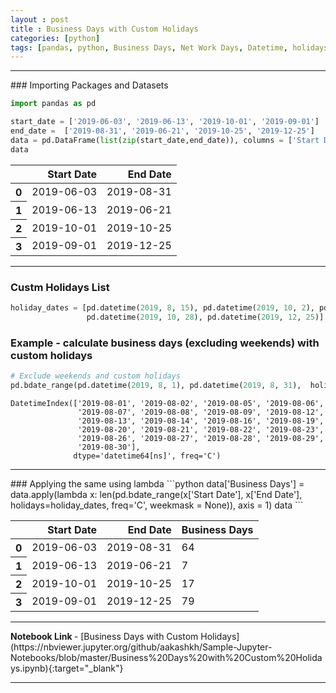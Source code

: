 ```yaml
---
layout : post
title : Business Days with Custom Holidays
categories: [python]
tags: [pandas, python, Business Days, Net Work Days, Datetime, holidays, custom, weekends, weekday]
---
```

<hr>
### Importing Packages and Datasets

```python
import pandas as pd
```


```python
start_date = ['2019-06-03', '2019-06-13', '2019-10-01', '2019-09-01']
end_date =  ['2019-08-31', '2019-06-21', '2019-10-25', '2019-12-25']
data = pd.DataFrame(list(zip(start_date,end_date)), columns = ['Start Date', 'End Date'])
data
```




<div class="table-responsive">
<table class="table-sm table-hover table-striped table-condensed table-bordered">
  <thead>
    <tr style="text-align: right;">
      <th></th>
      <th>Start Date</th>
      <th>End Date</th>
    </tr>
  </thead>
  <tbody>
    <tr>
      <th>0</th>
      <td>2019-06-03</td>
      <td>2019-08-31</td>
    </tr>
    <tr>
      <th>1</th>
      <td>2019-06-13</td>
      <td>2019-06-21</td>
    </tr>
    <tr>
      <th>2</th>
      <td>2019-10-01</td>
      <td>2019-10-25</td>
    </tr>
    <tr>
      <th>3</th>
      <td>2019-09-01</td>
      <td>2019-12-25</td>
    </tr>
  </tbody>
</table>
</div>
<hr>


### Custm Holidays List
```python
holiday_dates = [pd.datetime(2019, 8, 15), pd.datetime(2019, 10, 2), pd.datetime(2019, 10, 8),
                 pd.datetime(2019, 10, 28), pd.datetime(2019, 12, 25)]
```

### Example - calculate business days (excluding weekends) with custom holidays
```python
# Exclude weekends and custom holidays
pd.bdate_range(pd.datetime(2019, 8, 1), pd.datetime(2019, 8, 31),  holidays=holiday_dates, freq='C', weekmask = None)
```




    DatetimeIndex(['2019-08-01', '2019-08-02', '2019-08-05', '2019-08-06',
                   '2019-08-07', '2019-08-08', '2019-08-09', '2019-08-12',
                   '2019-08-13', '2019-08-14', '2019-08-16', '2019-08-19',
                   '2019-08-20', '2019-08-21', '2019-08-22', '2019-08-23',
                   '2019-08-26', '2019-08-27', '2019-08-28', '2019-08-29',
                   '2019-08-30'],
                  dtype='datetime64[ns]', freq='C')



<hr>
### Applying the same using lambda
```python
data['Business Days'] = data.apply(lambda x: len(pd.bdate_range(x['Start Date'],
                                                                x['End Date'],
                                                                holidays=holiday_dates,
                                                                freq='C',
                                                                weekmask = None)), axis = 1)
data
```




<div class="table-responsive">
<table class="table-sm table-hover table-striped table-condensed table-bordered">
  <thead>
    <tr style="text-align: right;">
      <th></th>
      <th>Start Date</th>
      <th>End Date</th>
      <th>Business Days</th>
    </tr>
  </thead>
  <tbody>
    <tr>
      <th>0</th>
      <td>2019-06-03</td>
      <td>2019-08-31</td>
      <td>64</td>
    </tr>
    <tr>
      <th>1</th>
      <td>2019-06-13</td>
      <td>2019-06-21</td>
      <td>7</td>
    </tr>
    <tr>
      <th>2</th>
      <td>2019-10-01</td>
      <td>2019-10-25</td>
      <td>17</td>
    </tr>
    <tr>
      <th>3</th>
      <td>2019-09-01</td>
      <td>2019-12-25</td>
      <td>79</td>
    </tr>
  </tbody>
</table>
</div>
<hr>
<b> Notebook Link </b>   - [Business Days with Custom Holidays](https://nbviewer.jupyter.org/github/aakashkh/Sample-Jupyter-Notebooks/blob/master/Business%20Days%20with%20Custom%20Holidays.ipynb){:target="_blank"}
<hr>

